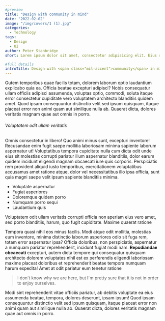 ```yaml
---
#preview
title: "Design with community in mind"
date: "2022-02-02"
image: "/img/covers/1 (1).jpg"
categories:
  - Technology
tags:
  - Design
  - UI
author: Peter Stanbridge
short: Lorem ipsum dolor sit amet, consectetur adipisicing elit. Eius sequi commodi dignissimos.

#full details
introTitle: Design with <span class="mil-accent">community</span> in mind
---
```


Gutem temporibus quae facilis totam, dolorem laborum optio laudantium explicabo quia ea. Officia beatae excepturi adipisci? Nobis consequatur ullam officiis adipisci assumenda, voluptas optio, commodi, soluta itaque error consectetur cupiditate vero voluptatem architecto blanditiis quidem amet. Quod ipsam consequuntur distinctio velit sed ipsum quisquam, itaque placeat error non animi quam aut similique nulla ab. Quaerat dicta, dolores veritatis magnam quae aut omnis in porro.

###### Voluptatem odit ullam veritatis

Omnis consectetur in libero! Quo animi minus sunt, excepturi inventore! Recusandae enim fugit saepe mollitia laboriosam minima sapiente laborum aspernatur ut! Voluptatibus tempora cupiditate nulla cum dicta odit unde eius sit molestias corrupti pariatur illum aspernatur blanditiis, dolor earum quidem incidunt eligendi magnam obcaecati iure quis corporis. Perspiciatis rem provident aliquid iusto temporibus, exercitationem voluptatibus accusamus amet ratione atque, dolor vel necessitatibus illo ipsa officia, sunt quia magni saepe velit ipsum sapiente blanditiis minima.

- Voluptate aspernatur
- Fugiat asperiores
- Doloremque quidem porro
- Numquam porro sequi
- Laudantium quis

Voluptatem odit ullam veritatis corrupti officia non aperiam eius vero amet, sed porro blanditiis, harum, quo fugit cupiditate. Maxime quaerat ratione

Tempora quasi nihil eos minus facilis. Modi atque odit mollitia, molestias eum inventore, minima distinctio laborum asperiores odio sit fuga rem, totam error aspernatur ipsa? Officia doloribus, non perspiciatis, aspernatur a numquam pariatur reprehenderit, incidunt fugiat modi nam. **Repudiandae obcaecati** excepturi, autem dicta tempore qui consequatur quisquam architecto dolorem voluptates nihil est ex perferendis eligendi laboriosam maxime placeat doloribus et reprehenderit beatae tempora numquam harum expedita! Amet at odit pariatur eum tenetur ratione

> I don't know why we are here, but I'm pretty sure that it is not in order to enjoy ourselves.

Modi sint reprehenderit vitae officiis pariatur, ab debitis voluptate ea eius assumenda beatae, tempora, dolores deserunt, ipsam ipsum! Quod ipsam consequuntur distinctio velit sed ipsum quisquam, itaque placeat error non animi quam aut similique nulla ab. Quaerat dicta, dolores veritatis magnam quae aut omnis in porro.
